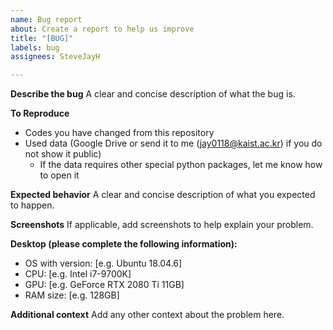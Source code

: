 ```yaml
---
name: Bug report
about: Create a report to help us improve
title: "[BUG]"
labels: bug
assignees: SteveJayH

---
```


**Describe the bug**
A clear and concise description of what the bug is.

**To Reproduce**
 - Codes you have changed from this repository
 - Used data (Google Drive or send it to me (jay0118@kaist.ac.kr) if you do not show it public)
    - If the data requires other special python packages, let me know how to open it

**Expected behavior**
A clear and concise description of what you expected to happen.

**Screenshots**
If applicable, add screenshots to help explain your problem.

**Desktop (please complete the following information):**
 - OS with version: [e.g. Ubuntu 18.04.6]
 - CPU: [e.g. Intel i7-9700K]
 - GPU: [e.g. GeForce RTX 2080 Ti 11GB]
 - RAM size: [e.g. 128GB]

**Additional context**
Add any other context about the problem here.
